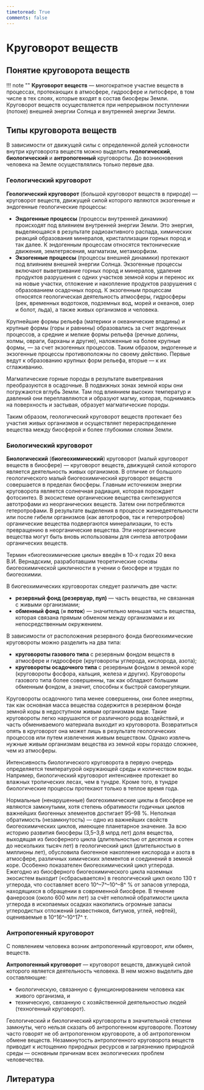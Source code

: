 ```yaml
---
timetoread: True
comments: false
---
```


# Круговорот веществ

## Понятие круговорота веществ

!!! note ""
    **Круговорот веществ** — многократное участие веществ в процессах, протекающих в атмосфере, гидросфере и литосфере, в том числе в тех слоях, которые входят в состав биосферы Земли. Круговорот веществ осуществляется при непрерывном поступлении (потоке) внешней энергии Солнца и внутренней энергии Земли.

## Типы круговорота веществ

В зависимости от движущей силы с определенной долей условности внутри круговорота веществ можно выделить **геологический**, **биологический** и **антропогенный** круговороты. До возникновения человека на Земле осуществлялись только первые два.

### Геологический круговорот

**Геологический круговорот** (большой круговорот веществ в природе) — круговорот веществ, движущей силой которого являются экзогенные и эндогенные геологические процессы:

- **Эндогенные процессы** (процессы внутренней динамики) происходят под влиянием внутренней энергии Земли. Это энергия, выделяющаяся в результате радиоактивного распада, химических реакций образования минералов, кристаллизации горных пород и так далее. К эндогенным процессам относятся тектонические движения, землетрясения, магматизм, метаморфизм.
- **Экзогенные процессы** (процессы внешней динамики) протекают под влиянием внешней энергии Солнца. Экзогенные процессы включают выветривание горных пород и минералов, удаление продуктов разрушения с одних участков земной коры и перенос их на новые участки, отложение и накопление продуктов разрушения с образованием осадочных пород. К экзогенным процессам относятся геологическая деятельность атмосферы, гидросферы (рек, временных водотоков, подземных вод, морей и океанов, озер и болот, льда), а также живых организмов и человека.

Крупнейшие формы рельефа (материки и океанические впадины) и крупные формы (горы и равнины) образовались за счет эндогенных процессов, а средние и мелкие формы рельефа (речные долины, холмы, овраги, барханы и другие), наложенные на более крупные формы, — за счет экзогенных процессов. Таким образом, эндогенные и экзогенные процессы противоположны по своему действию. Первые ведут к образованию крупных форм рельефа, вторые — к их сглаживанию.

Магматические горные породы в результате выветривания преобразуются в осадочные. В подвижных зонах земной коры они погружаются вглубь Земли. Там под влиянием высоких температур и давлений они переплавляются и образуют магму, которая, поднимаясь на поверхность и застывая, образует магматические породы.

Таким образом, геологический круговорот веществ протекает без участия живых организмов и осуществляет перераспределение вещества между биосферой и более глубокими слоями Земли.

### Биологический круговорот

**Биологический** (**биогеохимический**) круговорот (малый круговорот веществ в биосфере) — круговорот веществ, движущей силой которого является деятельность живых организмов. В отличие от большого геологического малый биогеохимический круговорот веществ совершается в пределах биосферы. Главным источником энергии круговорота является солнечная радиация, которая порождает фотосинтез. В экосистеме органические вещества синтезируются автотрофами из неорганических веществ. Затем они потребляются гетеротрофами. В результате выделения в процессе жизнедеятельности или после гибели организмов (как автотрофов, так и гетеротрофов) органические вещества подвергаются минерализации, то есть превращению в неорганические вещества. Эти неорганические вещества могут быть вновь использованы для синтеза автотрофами органических веществ.

Термин «биогеохимические циклы» введён в 10-х годах 20 века В.И. Вернадским, разработавшим теоретические основы биогеохимической цикличности в учении о биосфере и трудах по биогеохимии.

В биогеохимических круговоротах следует различать две части:

- **резервный фонд (резервуар, пул)** — часть вещества, не связанная с живыми организмами;
- **обменный фонд** (**≈ поток**) — значительно меньшая часть вещества, которая связана прямым обменом между организмами и их непосредственным окружением.

В зависимости от расположения резервного фонда биогеохимические круговороты можно разделить на два типа:

- **круговороты газового типа** с резервным фондом веществ в атмосфере и гидросфере (круговороты углерода, кислорода, азота);
- **круговороты осадочного типа** с резервным фондом в земной коре (круговороты фосфора, кальция, железа и других). Круговороты газового типа более совершенны, так как обладают большим обменным фондом, а значит, способны к быстрой саморегуляции.

Круговороты осадочного типа менее совершенны, они более инертны, так как основная масса вещества содержится в резервном фонде земной коры в недоступном живым организмам виде. Такие круговороты легко нарушаются от различного рода воздействий, и часть обмениваемого материала выходит из круговорота. Возвратиться опять в круговорот она может лишь в результате геологических процессов или путем извлечения живым веществом. Однако извлечь нужные живым организмам вещества из земной коры гораздо сложнее, чем из атмосферы.

Интенсивность биологического круговорота в первую очередь определяется температурой окружающей среды и количеством воды. Например, биологический круговорот интенсивнее протекает во влажных тропических лесах, чем в тундре. Кроме того, в тундре биологические процессы протекают только в теплое время года.

Нормальные (ненарушенные) биогеохимические циклы в биосфере не являются замкнутыми, хотя степень обратимости годичных циклов важнейших биогенных элементов достигает 95–98 %. Неполная обратимость (незамкнутость) — одно из важнейших свойств биогеохимических циклов, имеющее планетарное значение. За всю историю развития биосферы (3,5–3,8 млрд лет) доля вещества, выходящая из биосферного цикла (длительностью от десятков и сотен до нескольких тысяч лет) в геологический цикл (длительностью в миллионы лет), обусловила биогенное накопление кислорода и азота в атмосфере, различных химических элементов и соединений в земной коре. Особенно показателен биогеохимический цикл углерода. Ежегодно из биосферного биогеохимического цикла наземных экосистем выходит («сбрасывается») в геологический цикл около 130 т углерода, что составляет всего 10^–7^–10^–8^ % от запасов углерода, находящихся в обращении в современной биосфере. В течение фанерозоя (около 600 млн лет) за счёт неполной обратимости цикла углерода в ископаемых осадках накопились огромные запасы углеродистых отложений (известняков, битумов, углей, нефтей), оцениваемые в 10^16^–10^17^ т.

### Антропогенный круговорот

С появлением человека возник антропогенный круговорот, или обмен, веществ.

**Антропогенный круговорот** — круговорот веществ, движущей силой которого является деятельность человека. В нем можно выделить две составляющие:

- биологическую, связанную с функционированием человека как живого организма, и
- техническую, связанную с хозяйственной деятельностью людей (техногенный круговорот).

Геологический и биологический круговороты в значительной степени замкнуты, чего нельзя сказать об антропогенном круговороте. Поэтому часто говорят не об антропогенном круговороте, а об антропогенном обмене веществ. Незамкнутость антропогенного круговорота веществ приводит к истощению природных ресурсов и загрязнению природной среды — основным причинам всех экологических проблем человечества.

## Литература